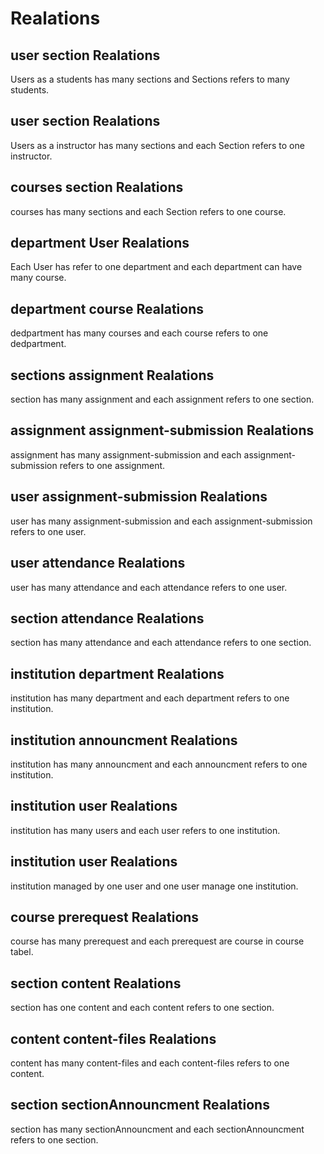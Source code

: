 # Realations

## user section Realations
Users as a students has many sections and Sections refers to many students.

## user section Realations
Users as a instructor has many sections and each Section refers to one  instructor.

## courses section Realations
courses has many sections and each Section refers to one course.

## department User Realations
Each User has refer to one department and each department can have many course.

## department course Realations
dedpartment has many courses and each course refers to one dedpartment.

## sections assignment Realations
section has many assignment and each assignment refers to one section.

## assignment assignment-submission Realations
assignment has many assignment-submission and each assignment-submission refers to one assignment.

## user assignment-submission Realations
user has many assignment-submission and each assignment-submission refers to one user.

## user attendance Realations
user has many attendance and each attendance refers to one user.

## section attendance Realations
section has many attendance and each attendance refers to one section.

## institution department Realations
institution has many department and each department refers to one institution.

## institution announcment Realations
institution has many announcment and each announcment refers to one institution.

## institution user Realations
institution has many users and each user refers to one institution.

## institution user Realations
institution managed by one user and one user manage one institution.

## course prerequest Realations
course has many prerequest and each prerequest are course in course tabel.

## section content Realations
section has one content and each content refers to one section.

## content content-files Realations
content has many content-files and each content-files refers to one content.

## section sectionAnnouncment Realations
section has many sectionAnnouncment and each sectionAnnouncment refers to one section.
